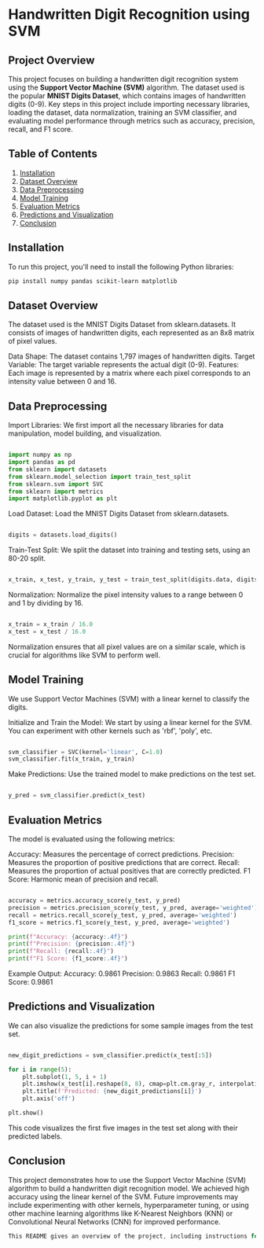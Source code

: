 # Handwritten Digit Recognition using SVM

## Project Overview
This project focuses on building a handwritten digit recognition system using the **Support Vector Machine (SVM)** algorithm. The dataset used is the popular **MNIST Digits Dataset**, which contains images of handwritten digits (0-9). Key steps in this project include importing necessary libraries, loading the dataset, data normalization, training an SVM classifier, and evaluating model performance through metrics such as accuracy, precision, recall, and F1 score.

## Table of Contents
1. [Installation](#installation)
2. [Dataset Overview](#dataset-overview)
3. [Data Preprocessing](#data-preprocessing)
4. [Model Training](#model-training)
5. [Evaluation Metrics](#evaluation-metrics)
6. [Predictions and Visualization](#predictions-and-visualization)
7. [Conclusion](#conclusion)

## Installation
To run this project, you'll need to install the following Python libraries:

```bash
pip install numpy pandas scikit-learn matplotlib
```

## Dataset Overview
The dataset used is the MNIST Digits Dataset from sklearn.datasets. It consists of images of handwritten digits, each represented as an 8x8 matrix of pixel values.

Data Shape: The dataset contains 1,797 images of handwritten digits.
Target Variable: The target variable represents the actual digit (0-9).
Features: Each image is represented by a matrix where each pixel corresponds to an intensity value between 0 and 16.
## Data Preprocessing
Import Libraries: We first import all the necessary libraries for data manipulation, model building, and visualization.

``` python

import numpy as np
import pandas as pd
from sklearn import datasets
from sklearn.model_selection import train_test_split
from sklearn.svm import SVC
from sklearn import metrics
import matplotlib.pyplot as plt
``` 
Load Dataset: Load the MNIST Digits Dataset from sklearn.datasets.

``` python

digits = datasets.load_digits()
``` 
Train-Test Split: We split the dataset into training and testing sets, using an 80-20 split.

``` python

x_train, x_test, y_train, y_test = train_test_split(digits.data, digits.target, test_size=0.2, random_state=42)
``` 
Normalization: Normalize the pixel intensity values to a range between 0 and 1 by dividing by 16.

``` python

x_train = x_train / 16.0
x_test = x_test / 16.0
``` 
Normalization ensures that all pixel values are on a similar scale, which is crucial for algorithms like SVM to perform well.

## Model Training
We use Support Vector Machines (SVM) with a linear kernel to classify the digits.

Initialize and Train the Model: We start by using a linear kernel for the SVM. You can experiment with other kernels such as 'rbf', 'poly', etc.

``` python

svm_classifier = SVC(kernel='linear', C=1.0)
svm_classifier.fit(x_train, y_train)
``` 
Make Predictions: Use the trained model to make predictions on the test set.

``` python

y_pred = svm_classifier.predict(x_test)
``` 
## Evaluation Metrics
The model is evaluated using the following metrics:

Accuracy: Measures the percentage of correct predictions.
Precision: Measures the proportion of positive predictions that are correct.
Recall: Measures the proportion of actual positives that are correctly predicted.
F1 Score: Harmonic mean of precision and recall.
``` python

accuracy = metrics.accuracy_score(y_test, y_pred)
precision = metrics.precision_score(y_test, y_pred, average='weighted')
recall = metrics.recall_score(y_test, y_pred, average='weighted')
f1_score = metrics.f1_score(y_test, y_pred, average='weighted')

print(f"Accuracy: {accuracy:.4f}")
print(f"Precision: {precision:.4f}")
print(f"Recall: {recall:.4f}")
print(f"F1 Score: {f1_score:.4f}")
``` 
Example Output:
Accuracy: 0.9861
Precision: 0.9863
Recall: 0.9861
F1 Score: 0.9861
## Predictions and Visualization
We can also visualize the predictions for some sample images from the test set.

``` python

new_digit_predictions = svm_classifier.predict(x_test[:5])

for i in range(5):
    plt.subplot(1, 5, i + 1)
    plt.imshow(x_test[i].reshape(8, 8), cmap=plt.cm.gray_r, interpolation='nearest')
    plt.title(f'Predicted: {new_digit_predictions[i]}')
    plt.axis('off')

plt.show()
``` 
This code visualizes the first five images in the test set along with their predicted labels.

## Conclusion
This project demonstrates how to use the Support Vector Machine (SVM) algorithm to build a handwritten digit recognition model. We achieved high accuracy using the linear kernel of the SVM. Future improvements may include experimenting with other kernels, hyperparameter tuning, or using other machine learning algorithms like K-Nearest Neighbors (KNN) or Convolutional Neural Networks (CNN) for improved performance.

``` rust
This README gives an overview of the project, including instructions for installation, steps for preprocessing, model training, evaluation, and visualization.
``` 





